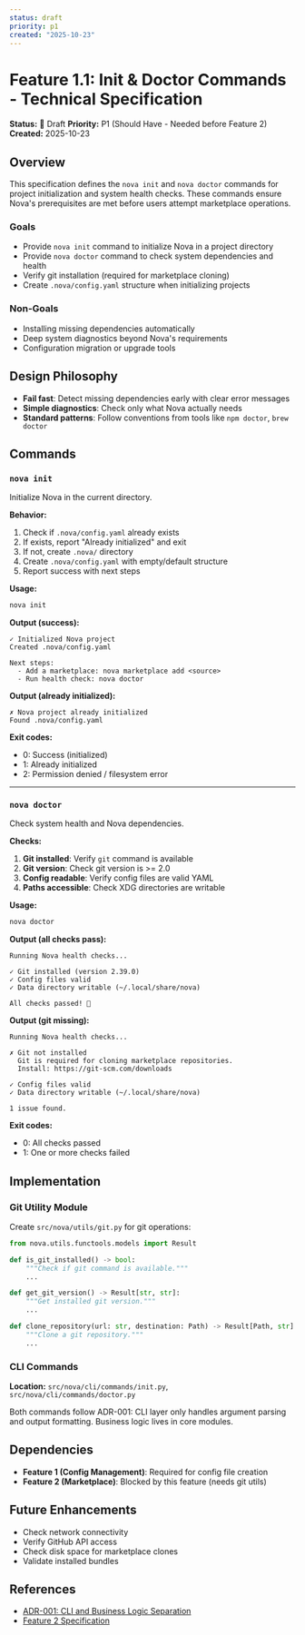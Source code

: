 ```yaml
---
status: draft
priority: p1
created: "2025-10-23"
---
```


# Feature 1.1: Init & Doctor Commands - Technical Specification

**Status:** 🚧 Draft
**Priority:** P1 (Should Have - Needed before Feature 2)
**Created:** 2025-10-23

## Overview

This specification defines the `nova init` and `nova doctor` commands for project initialization and system health checks. These commands ensure Nova's prerequisites are met before users attempt marketplace operations.

### Goals

- Provide `nova init` command to initialize Nova in a project directory
- Provide `nova doctor` command to check system dependencies and health
- Verify git installation (required for marketplace cloning)
- Create `.nova/config.yaml` structure when initializing projects

### Non-Goals

- Installing missing dependencies automatically
- Deep system diagnostics beyond Nova's requirements
- Configuration migration or upgrade tools

## Design Philosophy

- **Fail fast**: Detect missing dependencies early with clear error messages
- **Simple diagnostics**: Check only what Nova actually needs
- **Standard patterns**: Follow conventions from tools like `npm doctor`, `brew doctor`

## Commands

### `nova init`

Initialize Nova in the current directory.

**Behavior:**
1. Check if `.nova/config.yaml` already exists
2. If exists, report "Already initialized" and exit
3. If not, create `.nova/` directory
4. Create `.nova/config.yaml` with empty/default structure
5. Report success with next steps

**Usage:**
```bash
nova init
```

**Output (success):**
```
✓ Initialized Nova project
Created .nova/config.yaml

Next steps:
  - Add a marketplace: nova marketplace add <source>
  - Run health check: nova doctor
```

**Output (already initialized):**
```
✗ Nova project already initialized
Found .nova/config.yaml
```

**Exit codes:**
- 0: Success (initialized)
- 1: Already initialized
- 2: Permission denied / filesystem error

---

### `nova doctor`

Check system health and Nova dependencies.

**Checks:**
1. **Git installed**: Verify `git` command is available
2. **Git version**: Check git version is >= 2.0
3. **Config readable**: Verify config files are valid YAML
4. **Paths accessible**: Check XDG directories are writable

**Usage:**
```bash
nova doctor
```

**Output (all checks pass):**
```
Running Nova health checks...

✓ Git installed (version 2.39.0)
✓ Config files valid
✓ Data directory writable (~/.local/share/nova)

All checks passed! 🎉
```

**Output (git missing):**
```
Running Nova health checks...

✗ Git not installed
  Git is required for cloning marketplace repositories.
  Install: https://git-scm.com/downloads

✓ Config files valid
✓ Data directory writable (~/.local/share/nova)

1 issue found.
```

**Exit codes:**
- 0: All checks passed
- 1: One or more checks failed

## Implementation

### Git Utility Module

Create `src/nova/utils/git.py` for git operations:

```python
from nova.utils.functools.models import Result

def is_git_installed() -> bool:
    """Check if git command is available."""
    ...

def get_git_version() -> Result[str, str]:
    """Get installed git version."""
    ...

def clone_repository(url: str, destination: Path) -> Result[Path, str]:
    """Clone a git repository."""
    ...
```

### CLI Commands

**Location:** `src/nova/cli/commands/init.py`, `src/nova/cli/commands/doctor.py`

Both commands follow ADR-001: CLI layer only handles argument parsing and output formatting. Business logic lives in core modules.

## Dependencies

- **Feature 1 (Config Management)**: Required for config file creation
- **Feature 2 (Marketplace)**: Blocked by this feature (needs git utils)

## Future Enhancements

- Check network connectivity
- Verify GitHub API access
- Check disk space for marketplace clones
- Validate installed bundles

## References

- [ADR-001: CLI and Business Logic Separation](../architecture/adr-001-cli-business-logic-separation.md)
- [Feature 2 Specification](./feature-2-marketplace-bundle-distribution-spec.md)
